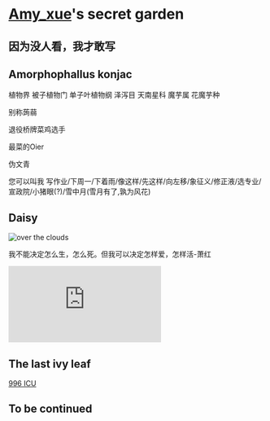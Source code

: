 # [Amy_xue](https://www.luogu.com.cn/user/181177)'s secret garden

## 因为没人看，我才敢写

## Amorphophallus konjac

植物界 被子植物门 单子叶植物纲 泽泻目 天南星科 魔芋属 花魔芋种

别称蒟蒻

退役桥牌菜鸡选手

最菜的Oier

伪文青

您可以叫我 写作业/下周一/下着雨/像这样/先这样/向左移/象征义/修正液/选专业/宣政院/小猪眼(?)/雪中月(雪月有了,孰为风花)

## Daisy

![over the clouds](https://imgtu.com/i/fjAXr9)

我不能决定怎么生，怎么死。但我可以决定怎样爱，怎样活-萧红

![random photos](https://random.52ecy.cn/randbg.php)

## The last ivy leaf
[996 ICU](https://996.icu/#/zh_CN)

## To be continued
